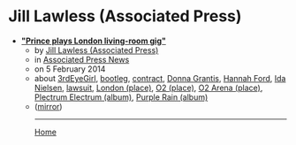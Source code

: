 # Jill Lawless (Associated Press)

 - [**"Prince plays London living-room gig"**](https://apnews.com/f22a4231a0ec48dba636f2d710184fe0)<ul><li>by [Jill Lawless (Associated Press)](../../../authors/associated-press/jill-lawless/index.md)</li><li>in [Associated Press News](https://apnews.com/)</li><li>on 5 February 2014</li><li>about [3rdEyeGirl](../../../topics/3rdeyegirl/index.md), [bootleg](../../../topics/bootleg/index.md), [contract](../../../topics/contract/index.md), [Donna Grantis](../../../topics/donna-grantis/index.md), [Hannah Ford](../../../topics/hannah-ford/index.md), [Ida Nielsen](../../../topics/ida-nielsen/index.md), [lawsuit](../../../topics/lawsuit/index.md), [London (place)](../../../topics/place/london/index.md), [O2 (place)](../../../topics/place/o2/index.md), [O2 Arena (place)](../../../topics/place/o2-arena/index.md), [Plectrum Electrum (album)](../../../topics/album/plectrum-electrum/index.md), [Purple Rain (album)](../../../topics/album/purple-rain/index.md)</li><li>([mirror](https://web.archive.org/web/*/https://apnews.com/f22a4231a0ec48dba636f2d710184fe0))</li><ul>

----

[Home](../index.md)
